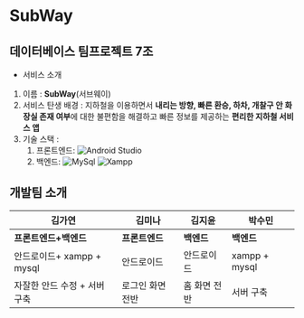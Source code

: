 # SubWay

## 데이터베이스 팀프로젝트 7조

- 서비스 소개

1. 이름 : **SubWay**(서브웨이)
2. 서비스 탄생 배경 : 지하철을 이용하면서 **내리는 방향, 빠른 환승, 하차, 개찰구 안 화장실 존재 여부**에 대한 불편함을 해결하고 빠른 정보를 제공하는 **편리한 지하철 서비스 앱**
3. 기술 스택 :
   1. 프론트엔드: ![Android Studio](https://img.shields.io/badge/Android%20Studio-3DDC84.svg?&style=for-the-badge&logo=Android%20Studio&logoColor=white)
   2. 백엔드: ![MySql](https://img.shields.io/badge/MySql-%234479A1.svg?&style=for-the-badge&logo=MySql&logoColor=white)
   ![Xampp](https://img.shields.io/badge/Xampp-%23FB7A24.svg?&style=for-the-badge&logo=Xampp&logoColor=white)

## 개발팀 소개
|김가연|김미나|김지윤|박수민|
|------|---|---|---|
|**프론트엔드+백엔드**|**프론트엔드**|**백엔드**|**백엔드**|
|안드로이드+ xampp + mysql|안드로이드|안드로이드|xampp + mysql|
|자잘한 안드 수정 + 서버 구축|로그인 화면 전반|홈 화면 전반|서버 구축|
